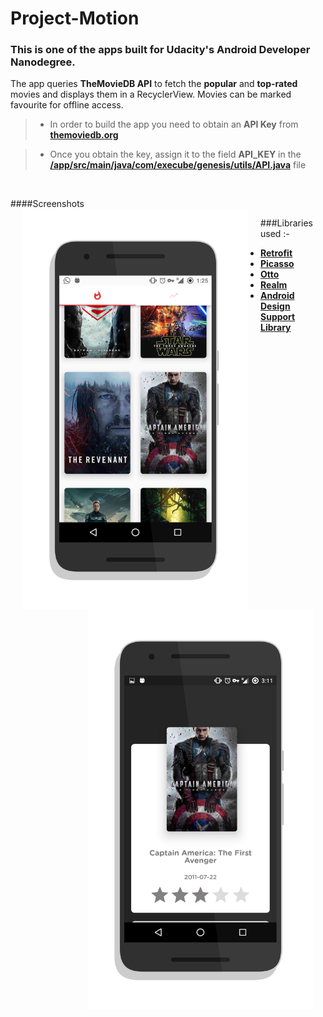 


# Project-Motion

###   This is one of the apps built for Udacity's **Android Developer Nanodegree.**


The app queries **TheMovieDB API** to fetch the **popular** and **top-rated** movies and displays them in a RecyclerView. Movies can be marked favourite for offline access.


> - In order to build the app you need to obtain an **API Key** from   
   [**themoviedb.org**](http://themoviedb.org/)

> - Once you obtain the key, assign it to the field **API_KEY** in the 
   [**/app/src/main/java/com/execube/genesis/utils/API.java**](https://github.com/Hackertronix/Project-Motion/blob/master/app%2Fsrc%2Fmain%2Fjava%2Fcom%2Fexecube%2Fgenesis%2Futils%2FAPI.java)
   file

</br>

####Screenshots
<img src="https://github.com/Hackertronix/Project-Motion/blob/master/art%2FScreenshot-1.png" width="360" height="640" align="left" hspace="20" >
<img src="https://github.com/Hackertronix/Project-Motion/blob/master/art%2FScreenshot-2.png" width="360" height="640" align="right" hspace="20" >







###Libraries used :-

 - [**Retrofit**](http://square.github.io/retrofit/)
 - [**Picasso**](http://square.github.io/picasso/)
 - [**Otto**](http://square.github.io/otto/)
 - [**Realm**](http://realm.io)
 - [**Android Design Support Library**](http://android-developers.blogspot.in/2015/05/android-design-support-library.html)


































































































































